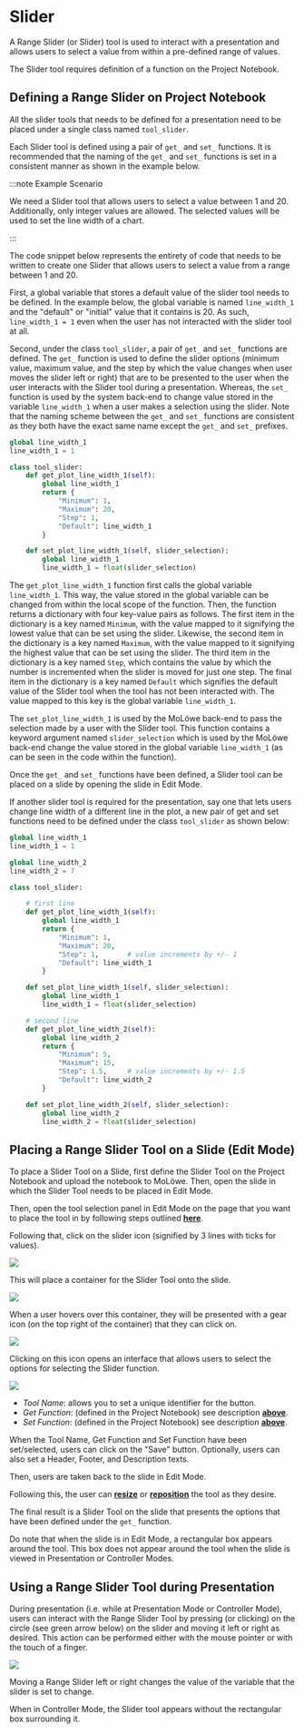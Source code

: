 # Slider

A Range Slider (or Slider) tool is used to interact with a presentation and allows users to select a value from within a pre-defined range of values.

The Slider tool requires definition of a function on the Project Notebook.

## **Defining a Range Slider on Project Notebook**

All the slider tools that needs to be defined for a presentation need to be placed under a single class named `tool_slider`.

Each Slider tool is defined using a pair of `get_` and `set_` functions. It is recommended that the naming of the `get_` and `set_` functions is set in a consistent manner as shown in the example below.

:::note Example Scenario

We need a Slider tool that allows users to select a value between 1 and 20. Additionally, only integer values are allowed. The selected values will be used to set the line width of a chart.

:::

The code snippet below represents the entirety of code that needs to be written to create one Slider that allows users to select a value from a range between 1 and 20.

First, a global variable that stores a default value of the slider tool needs to be defined. In the example below, the global variable is named `line_width_1` and the "default" or "initial" value that it contains is 20. As such, `line_width_1 = 1` even when the user has not interacted with the slider tool at all.

Second, under the class `tool_slider`, a pair of `get_` and `set_` functions are defined. The `get_` function is used to define the slider options (minimum value, maximum value, and the step by which the value changes when user moves the slider left or right) that are to be presented to the user when the user interacts with the Slider tool during a presentation. Whereas, the `set_` function is used by the system back-end to change value stored in the variable `line_width_1` when a user makes a selection using the slider. Note that the naming scheme between the `get_` and `set_` functions are consistent as they both have the exact same name except the `get_` and `set_` prefixes.


```python
global line_width_1
line_width_1 = 1

class tool_slider:
    def get_plot_line_width_1(self):
        global line_width_1
        return {
            "Minimum": 1,
            "Maximum": 20,
            "Step": 1,
            "Default": line_width_1
        }

    def set_plot_line_width_1(self, slider_selection):
        global line_width_1
        line_width_1 = float(slider_selection)
```

The `get_plot_line_width_1` function first calls the global variable `line_width_1`. This way, the value stored in the global variable can be changed from within the local scope of the function. Then, the function returns a dictionary with four key-value pairs as follows. The first item in the dictionary is a key named `Minimum`, with the value mapped to it signifying the lowest value that can be set using the slider. Likewise, the second item in the dictionary is a key named `Maximum`, with the value mapped to it signifying the highest value that can be set using the slider. The third item in the dictionary is a key named `Step`, which contains the value by which the number is incremented when the slider is moved for just one step. The final item in the dictionary is a key named `Default` which signifies the default value of the Slider tool when the tool has not been interacted with. The value mapped to this key is the global variable `line_width_1`.

The `set_plot_line_width_1` is used by the MoLöwe back-end to pass the selection made by a user with the Slider tool. This function contains a keyword argument named `slider_selection` which is used by the MoLöwe back-end change the value stored in the global variable `line_width_1` (as can be seen in the code within the function).

Once the `get_` and `set_` functions have been defined, a Slider tool can be placed on a slide by opening the slide in Edit Mode.

If another slider tool is required for the presentation, say one that lets users change line width of a different line in the plot, a new pair of get and set functions need to be defined under the class `tool_slider` as shown below:

```python
global line_width_1
line_width_1 = 1

global line_width_2
line_width_2 = 7

class tool_slider:

    # first line
    def get_plot_line_width_1(self):
        global line_width_1
        return {
            "Minimum": 1,
            "Maximum": 20,
            "Step": 1,       # value increments by +/- 1
            "Default": line_width_1
        }

    def set_plot_line_width_1(self, slider_selection):
        global line_width_1
        line_width_1 = float(slider_selection)

    # second line
    def get_plot_line_width_2(self):
        global line_width_2
        return {
            "Minimum": 5,
            "Maximum": 15,
            "Step": 1.5,     # value increments by +/- 1.5
            "Default": line_width_2
        }

    def set_plot_line_width_2(self, slider_selection):
        global line_width_2
        line_width_2 = float(slider_selection)
```

## **Placing a Range Slider Tool on a Slide (Edit Mode)**

To place a Slider Tool on a Slide, first define the Slider Tool on the Project Notebook and upload the notebook to MoLöwe. Then, open the slide in which the Slider Tool needs to be placed in Edit Mode.

Then, open the tool selection panel in Edit Mode on the page that you want to place the tool in by following steps outlined [**here**](docs/edit-mode/05_slides.md#4-editing-slides-edit-mode).

Following that, click on the slider icon (signified by 3 lines with ticks for values).

![](/img/doc/63_slider.jpg)

This will place a container for the Slider Tool onto the slide.

![](/img/doc/38_tool_field.jpg)

When a user hovers over this container, they will be presented with a gear icon (on the top right of the container) that they can click on.

![](/img/doc/39_hover_tool_container.jpg)

Clicking on this icon opens an interface that allows users to select the options for selecting the Slider function.

![](/img/doc/63_slider_2.jpg)

* *Tool Name*: allows you to set a unique identifier for the button.
* *Get Function*: (defined in the Project Notebook) see description [**above**](#defining-a-range-slider-on-project-notebook).
* *Set Function*: (defined in the Project Notebook) see description [**above**](#defining-a-range-slider-on-project-notebook).

When the Tool Name, Get Function and Set Function have been set/selected, users can click on the "Save" button. Optionally, users can also set a Header, Footer, and Description texts.

Then, users are taken back to the slide in Edit Mode.

Following this, the user can [**resize**](00_overview.md#resize-a-tool) or [**reposition**](00_overview.md#reposition-a-tool) the tool as they desire.

The final result is a Slider Tool on the slide that presents the options that have been defined under the `get_` function.

Do note that when the slide is in Edit Mode, a rectangular box appears around the tool. This box does not appear around the tool when the slide is viewed in Presentation or Controller Modes.

## **Using a Range Slider Tool during Presentation**

During presentation (i.e. while at Presentation Mode or Controller Mode), users can interact with the Range Slider Tool by pressing (or clicking) on the circle (see green arrow below) on the slider and moving it left or right as desired. This action can be performed either with the mouse pointer or with the touch of a finger.

![](/img/doc/63_slider_3.jpg)

Moving a Range Slider left or right changes the value of the variable that the slider is set to change.

When in Controller Mode, the Slider tool appears without the rectangular box surrounding it.
